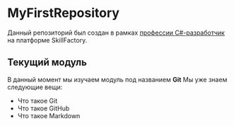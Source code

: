 # MyFirstRepository 
Данный репозиторий был создан в рамках [профессии C#-разработчик](https://skillfactory.ru/csharp) на платформе SkillFactory. 
## Текущий модуль  
В данный момент мы изучаем модуль под названием **Git** 
Мы уже знаем следующие вещи: 
* Что такое Git 
* Что такое GitHub 
* Что такое Markdown
